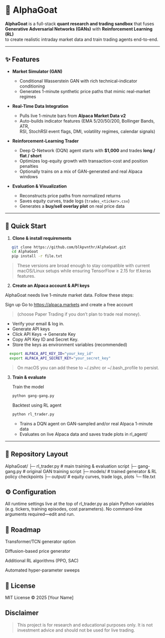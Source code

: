 # 🐐 AlphaGoat

**AlphaGoat** is a full-stack **quant research and trading sandbox** that fuses  
**Generative Adversarial Networks (GANs)** with **Reinforcement Learning (RL)**  
to create realistic intraday market data and train trading agents end-to-end.

---

## ✨ Features

- **Market Simulator (GAN)**  
  - Conditional Wasserstein GAN with rich technical-indicator conditioning  
  - Generates 1-minute synthetic price paths that mimic real-market regimes  

- **Real-Time Data Integration**  
  - Pulls live 1-minute bars from **Alpaca Market Data v2**  
  - Auto-builds indicator features (EMA 5/20/50/200, Bollinger Bands, ATR,  
    RSI, StochRSI event flags, DMI, volatility regimes, calendar signals)

- **Reinforcement-Learning Trader**  
  - Deep Q-Network (DQN) agent starts with **$1,000** and trades **long / flat / short**  
  - Optimizes log-equity growth with transaction-cost and position penalties  
  - Optionally trains on a mix of GAN-generated and real Alpaca windows

- **Evaluation & Visualization**  
  - Reconstructs price paths from normalized returns  
  - Saves equity curves, trade logs (`trades_<ticker>.csv`)  
  - Generates a **buy/sell overlay plot** on real price data

---

## 🚀 Quick Start

1. **Clone & install requirements**

 ```bash
    git clone https://github.com/blkpvnthr/AlphaGoat.git
    cd AlphaGoat
    pip install -r file.txt
 ```

 > These versions are broad enough to stay compatible with current macOS/Linux setups while ensuring TensorFlow ≥ 2.15 for tf.keras features.

2. **Create an Alpaca account & API keys**

AlphaGoat needs live 1-minute market data. Follow these steps:

Sign up
Go to <a href="https://alpaca.markets" target="_blank">https://alpaca.markets</a> and create a free account
> (choose Paper Trading if you don’t plan to trade real money).

- Verify your email & log in.
- Generate API keys
- Click API Keys → Generate Key
- Copy API Key ID and Secret Key.
- Store the keys as environment variables (recommended)
  
```bash
  export ALPACA_API_KEY_ID="your_key_id"
  export ALPACA_API_SECRET_KEY="your_secret_key"
```

> On macOS you can add these to ~/.zshrc or ~/.bash_profile to persist.

3. **Train & evaluate**

   Train the model

   ```bash
   python gang-gang.py
   ```

   Backtest using RL agent

   ```bash
   python rl_trader.py
   ```

   - Trains a DQN agent on GAN-sampled and/or real Alpaca 1-minute data
   - Evaluates on live Alpaca data and saves trade plots in rl_agent/
  
---

## 📂 Repository Layout
AlphaGoat/
├─ rl_trader.py        # main training & evaluation script
├─ gang-gang.py        # original GAN training script
├─ models/             # trained generator & RL policy checkpoints
├─ output/             # equity curves, trade logs, plots
└─ file.txt

## ⚙️ Configuration

All runtime settings live at the top of rl_trader.py as plain Python variables
(e.g. tickers, training episodes, cost parameters).
No command-line arguments required—edit and run.

## 🧠 Roadmap

 Transformer/TCN generator option

 Diffusion-based price generator

 Additional RL algorithms (PPO, SAC)

 Automated hyper-parameter sweeps

## 🪪 License

MIT License © 2025 [Your Name]

## Disclaimer

> This project is for research and educational purposes only.
> It is not investment advice and should not be used for live trading.
